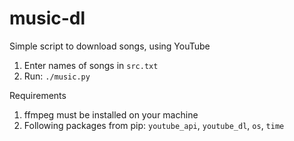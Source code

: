 # music-dl 

Simple script to download songs, using YouTube

1. Enter names of songs in `src.txt`
2. Run: `./music.py`

Requirements
1. ffmpeg must be installed on your machine
2. Following packages from pip: `youtube_api`, `youtube_dl`, `os`, `time`